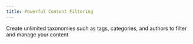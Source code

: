 ```yaml
---
title: Powerful Content Filtering
---
```


Create unlimited taxonomies such as tags, categories, and authors to filter and manage your content
